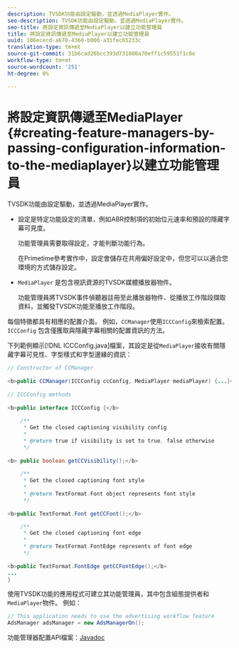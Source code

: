 ```yaml
---
description: TVSDK功能由設定驅動，並透過MediaPlayer實作。
seo-description: TVSDK功能由設定驅動，並透過MediaPlayer實作。
seo-title: 將設定資訊傳遞至MediaPlayer以建立功能管理員
title: 將設定資訊傳遞至MediaPlayer以建立功能管理員
uuid: 106ececd-a670-4360-b000-a31fec65233c
translation-type: tm+mt
source-git-commit: 31b6cad26bcc393d731080a70eff1c59551f1c8e
workflow-type: tm+mt
source-wordcount: '251'
ht-degree: 0%

---
```



# 將設定資訊傳遞至MediaPlayer {#creating-feature-managers-by-passing-configuration-information-to-the-mediaplayer}以建立功能管理員

TVSDK功能由設定驅動，並透過MediaPlayer實作。

* 設定是特定功能設定的清單，例如ABR控制項的初始位元速率和預設的隱藏字幕可見度。

   功能管理員需要取得設定，才能判斷功能行為。

   在Primetime參考實作中，設定會儲存在共用偏好設定中，但您可以以適合您環境的方式儲存設定。

* `MediaPlayer` 是包含視訊資源的TVSDK媒體播放器物件。

   功能管理員將TVSDK事件偵聽器註冊至此播放器物件、從播放工作階段擷取資料，並觸發TVSDK功能至播放工作階段。

每個特徵都具有相應的配置介面。 例如，`CCManager`使用`ICCConfig`來檢索配置。 `ICCConfig` 包含僅獲取與隱藏字幕相關的配置資訊的方法。

下列範例顯示[!DNL ICCConfig.java]檔案，其設定是從`MediaPlayer`接收有關隱藏字幕可見性、字型樣式和字型邊緣的資訊：

```java
// Constructor of CCManager 
 
<b>public CCManager(ICCConfig ccConfig, MediaPlayer mediaPlayer) {...}</b> 
  
// ICCConfig methods 
 
<b>public interface ICCConfig {</b> 
  
    /** 
     * Get the closed captioning visibility config 
     * 
     * @return true if visibility is set to true, false otherwise 
     */ 
    
<b> public boolean getCCVisibility();</b> 
  
    /** 
     * Get the closed captioning font style 
     * 
     * @return TextFormat.Font object represents font style 
     */ 
     
<b>public TextFormat.Font getCCFont();</b>

    /** 
     * Get the closed captioning font edge 
     * 
     * @return TextFormat.FontEdge represents of font edge 
     */ 
     
<b>public TextFormat.FontEdge getCCFontEdge();</b> 
... 
}
```

使用TVSDK功能的應用程式可建立其功能管理員，其中包含組態提供者和`MediaPlayer`物件。 例如：

```java
// This application needs to use the advertising workflow feature 
AdsManager adsManager = new AdsManagerOn();
```

功能管理器配置API檔案：[Javadoc](https://help.adobe.com/en_US/primetime/api/reference_implementation/android/javadoc/com/adobe/primetime/reference/config/package-summary.html)